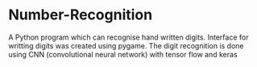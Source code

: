 # Number-Recognition

A Python program which can recognise hand written digits.
Interface for writting digits was created using pygame. 
The digit recognition is done using CNN (convolutional neural network) with tensor flow and keras
